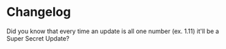# Changelog
Did you know that every time an update is all one number (ex. 1.11) it'll be a Super Secret Update?
